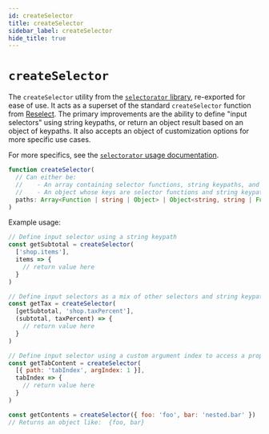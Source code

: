```yaml
---
id: createSelector
title: createSelector
sidebar_label: createSelector
hide_title: true
---
```


# `createSelector`

The `createSelector` utility from the [`selectorator` library](https://github.com/planttheidea/selectorator), re-exported for ease of use. It acts as a superset of the standard `createSelector` function from [Reselect](https://github.com/reactjs/reselect). The primary improvements are the ability to define "input selectors" using string keypaths, or return an object result based on an object of keypaths. It also accepts an object of customization options for more specific use cases.

For more specifics, see the [`selectorator` usage documentation](https://github.com/planttheidea/selectorator#usage).

```ts
function createSelector(
  // Can either be:
  //    - An array containing selector functions, string keypaths, and argument objects
  //    - An object whose keys are selector functions and string keypaths
  paths: Array<Function | string | Object> | Object<string, string | Function>
)
```

Example usage:

```js
// Define input selector using a string keypath
const getSubtotal = createSelector(
  ['shop.items'],
  items => {
    // return value here
  }
)

// Define input selectors as a mix of other selectors and string keypaths
const getTax = createSelector(
  [getSubtotal, 'shop.taxPercent'],
  (subtotal, taxPercent) => {
    // return value here
  }
)

// Define input selector using a custom argument index to access a prop
const getTabContent = createSelector(
  [{ path: 'tabIndex', argIndex: 1 }],
  tabIndex => {
    // return value here
  }
)

const getContents = createSelector({ foo: 'foo', bar: 'nested.bar' })
// Returns an object like:  {foo, bar}
```
